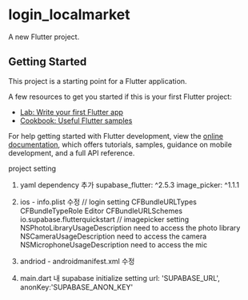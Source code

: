 # login_localmarket

A new Flutter project.

## Getting Started

This project is a starting point for a Flutter application.

A few resources to get you started if this is your first Flutter project:

- [Lab: Write your first Flutter app](https://docs.flutter.dev/get-started/codelab)
- [Cookbook: Useful Flutter samples](https://docs.flutter.dev/cookbook)

For help getting started with Flutter development, view the
[online documentation](https://docs.flutter.dev/), which offers tutorials,
samples, guidance on mobile development, and a full API reference.

project setting

  1. yaml dependency 추가
    supabase_flutter: ^2.5.3
    image_picker: ^1.1.1

  2. ios - info.plist 수정
    // login setting 
    <key>CFBundleURLTypes</key>
        <array>
            <dict>
              <key>CFBundleTypeRole</key>
              <string>Editor</string>
              <key>CFBundleURLSchemes</key>
              <array>
                <string>io.supabase.flutterquickstart</string>
              </array>
            </dict>
        </array>
    // imagepicker setting
    <key>NSPhotoLibraryUsageDescription</key>
    <string>need to access the photo library</string>
    <key>NSCameraUsageDescription</key>
    <string>need to access the camera</string>
    <key>NSMicrophoneUsageDescription</key>
    <string>need to access the mic</string>
    
  3. andriod - androidmanifest.xml 수정
    <!-- login settings -->
    <intent-filter>
        <action android:name="android.intent.action.VIEW" />
        <category android:name="android.intent.category.DEFAULT" />
        <category android:name="android.intent.category.BROWSABLE" />
        <!-- Accepts URIs that begin with YOUR_SCHEME://YOUR_HOST -->
        <data
            android:scheme="io.supabase.flutterquickstart"
            android:host="login-callback" />
    </intent-filter>

  4. main.dart 내 supabase initialize setting
    url: 'SUPABASE_URL',
    anonKey:'SUPABASE_ANON_KEY'
